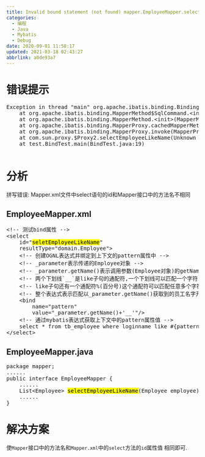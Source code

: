 ```yaml
---
title: Invalid bound statement (not found) mapper.EmployeeMapper.selectEmployeeLikeName
categories: 
  - 编程
  - Java
  - Mybatis
  - Debug
date: 2020-09-01 11:58:17
updated: 2021-03-18 02:43:27
abbrlink: a0de93a7
---
```

# 错误提示
<pre>
Exception in thread "main" org.apache.ibatis.binding.BindingException: <mark>Invalid bound statement (not found): mapper.EmployeeMapper.selectEmployeeLikeName</mark>
	at org.apache.ibatis.binding.MapperMethod$SqlCommand.&lt;init&gt;(MapperMethod.java:225)
	at org.apache.ibatis.binding.MapperMethod.&lt;init&gt;(MapperMethod.java:48)
	at org.apache.ibatis.binding.MapperProxy.cachedMapperMethod(MapperProxy.java:65)
	at org.apache.ibatis.binding.MapperProxy.invoke(MapperProxy.java:58)
	at com.sun.proxy.$Proxy2.selectEmployeeLikeName(Unknown Source)
	at test.BindTest.main(BindTest.java:19)

</pre>

# 分析
拼写错误:
Mapper.xml文件中select语句的id和Mapper接口中的方法名不相同

## EmployeeMapper.xml
<pre>
&lt;!-- 测试bind属性 --&gt;
&lt;select
    id="<mark>seletEmployeeLikeName</mark>"
    resultType="domain.Employee"&gt;
    &lt;!-- 创建OGNL表达式并绑定到上下文的pattern属性中 --&gt;
    &lt;!-- _parameter表示传递的Employee对象 --&gt;
    &lt;!-- _parameter.getName()表示调用参数(Employee对象)的getName方法 --&gt;
    &lt;!-- 两个下划线`__`是like子句的通配符,一个下划线可以匹配一个字符,两个下划线表示可以匹配两个字符 --&gt;
    &lt;!-- like子句还有一个通配符%(百分号)这个通配符可以匹配任意多个字符 --&gt;
    &lt;!-- 整个表达式表示匹配以_parameter.getName()获取到的员工名字开通,并且后面还有两个任意字符的字符串 --&gt;
    &lt;bind
        name="pattern"
        value="_parameter.getName()+'__'"/&gt;
    &lt;!-- 通过mybatis表达式获取上下文中的pattern属性值 --&gt;
    select * from tb_employee where loginname like &#35;{pattern}
&lt;/select&gt;
</pre>

## EmployeeMapper.java
<pre>
package mapper;
......
public interface EmployeeMapper {
    ......
    List&lt;Employee&gt; <mark>selectEmployeeLikeName</mark>(Employee employee);
    ......
}
</pre>
# 解决方案
使`Mapper`接口中的方法名和`Mapper.xml`中的`select`方法的`id`属性值
相同即可.
